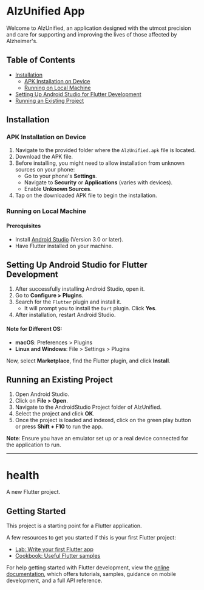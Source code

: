 # AlzUnified App

Welcome to AlzUnified, an application designed with the utmost precision and care for supporting and improving the lives of those affected by Alzheimer's.

## Table of Contents
- [Installation](#installation)
  - [APK Installation on Device](#apk-installation-on-device)
  - [Running on Local Machine](#running-on-local-machine)
- [Setting Up Android Studio for Flutter Development](#setting-up-android-studio-for-flutter-development)
- [Running an Existing Project](#running-an-existing-project)

## Installation

### APK Installation on Device
1. Navigate to the provided folder where the `AlzUnified.apk` file is located.
2. Download the APK file.
3. Before installing, you might need to allow installation from unknown sources on your phone:
   - Go to your phone's **Settings**.
   - Navigate to **Security** or **Applications** (varies with devices).
   - Enable **Unknown Sources**.
4. Tap on the downloaded APK file to begin the installation.

### Running on Local Machine

#### Prerequisites
- Install [Android Studio](https://developer.android.com/studio) (Version 3.0 or later).
- Have Flutter installed on your machine.

## Setting Up Android Studio for Flutter Development

1. After successfully installing Android Studio, open it.
2. Go to **Configure > Plugins**.
3. Search for the `Flutter` plugin and install it.
   - It will prompt you to install the `Dart` plugin. Click **Yes**.
4. After installation, restart Android Studio.

#### Note for Different OS:
- **macOS**: Preferences > Plugins
- **Linux and Windows**: File > Settings > Plugins 

Now, select **Marketplace**, find the Flutter plugin, and click **Install**.

## Running an Existing Project

1. Open Android Studio.
2. Click on **File > Open**.
3. Navigate to the AndroidStudio Project folder of AlzUnified.
4. Select the project and click **OK**.
5. Once the project is loaded and indexed, click on the green play button or press **Shift + F10** to run the app.

**Note**: Ensure you have an emulator set up or a real device connected for the application to run.

---



# health

A new Flutter project.

## Getting Started

This project is a starting point for a Flutter application.

A few resources to get you started if this is your first Flutter project:

- [Lab: Write your first Flutter app](https://docs.flutter.dev/get-started/codelab)
- [Cookbook: Useful Flutter samples](https://docs.flutter.dev/cookbook)

For help getting started with Flutter development, view the
[online documentation](https://docs.flutter.dev/), which offers tutorials,
samples, guidance on mobile development, and a full API reference.
